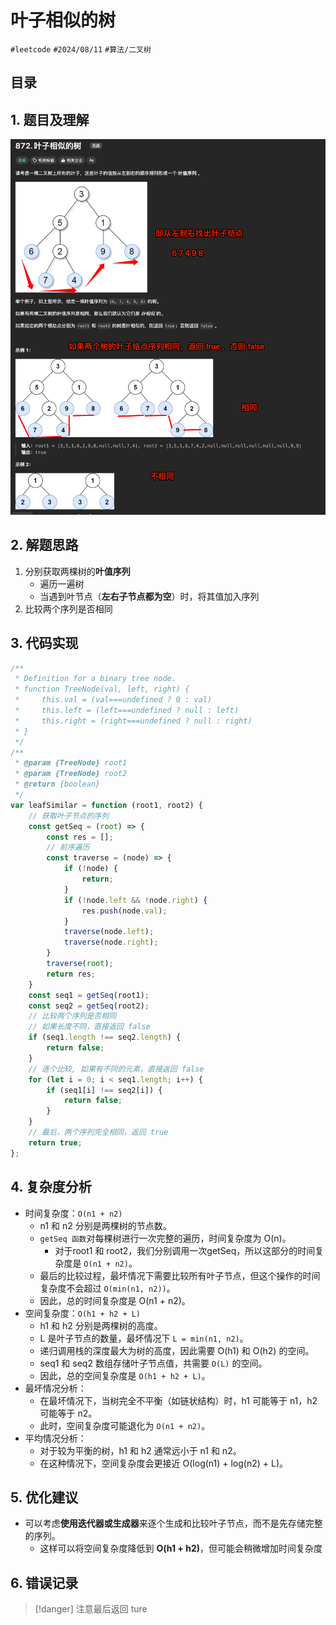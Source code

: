 
# 叶子相似的树


`#leetcode`   `#2024/08/11`  `#算法/二叉树` 


## 目录
<!-- toc -->
 ## 1. 题目及理解 

![图片&文件](./files/Pastedimage20240811164506.png)

## 2. 解题思路

1. 分别获取两棵树的**叶值序列**
	- 遍历一遍树
	- 当遇到叶节点（**左右子节点都为空**）时，将其值加入序列
2. 比较两个序列是否相同

## 3. 代码实现

```javascript
/**
 * Definition for a binary tree node.
 * function TreeNode(val, left, right) {
 *     this.val = (val===undefined ? 0 : val)
 *     this.left = (left===undefined ? null : left)
 *     this.right = (right===undefined ? null : right)
 * }
 */
/**
 * @param {TreeNode} root1
 * @param {TreeNode} root2
 * @return {boolean}
 */
var leafSimilar = function (root1, root2) {
    // 获取叶子节点的序列
    const getSeq = (root) => {
        const res = [];
        // 前序遍历
        const traverse = (node) => {
            if (!node) {
                return;
            }
            if (!node.left && !node.right) {
                res.push(node.val);
            }
            traverse(node.left);
            traverse(node.right);
        }
        traverse(root);
        return res;
    }
    const seq1 = getSeq(root1);
    const seq2 = getSeq(root2);
    // 比较两个序列是否相同
    // 如果长度不同，直接返回 false
    if (seq1.length !== seq2.length) {
        return false;
    }
    // 逐个比较, 如果有不同的元素，直接返回 false
    for (let i = 0; i < seq1.length; i++) {
        if (seq1[i] !== seq2[i]) {
            return false;
        }
    }
    // 最后，两个序列完全相同，返回 true
    return true;
};
```

## 4. 复杂度分析

- 时间复杂度：`O(n1 + n2)`
	- n1 和 n2 分别是两棵树的节点数。
	- `getSeq 函数`对每棵树进行一次完整的遍历，时间复杂度为 O(n)。
		- 对于root1 和 root2，我们分别调用一次getSeq，所以这部分的时间复杂度是 `O(n1 + n2)`。
	- 最后的比较过程，最坏情况下需要比较所有叶子节点，但这个操作的时间复杂度不会超过 `O(min(n1, n2))`。
	- 因此，总的时间复杂度是 O(n1 + n2)。
- 空间复杂度：`O(h1 + h2 + L)`
	-  h1 和 h2 分别是两棵树的高度。
	- L 是叶子节点的数量，最坏情况下 `L = min(n1, n2)`。
	- 递归调用栈的深度最大为树的高度，因此需要 O(h1) 和 O(h2) 的空间。
	- seq1 和 seq2 数组存储叶子节点值，共需要 `O(L)` 的空间。
	- 因此，总的空间复杂度是 `O(h1 + h2 + L)`。
- 最坏情况分析：
	- 在最坏情况下，当树完全不平衡（如链状结构）时，h1 可能等于 n1，h2 可能等于 n2。
	- 此时，空间复杂度可能退化为 `O(n1 + n2)`。
- 平均情况分析：
	- 对于较为平衡的树，h1 和 h2 通常远小于 n1 和 n2。
	- 在这种情况下，空间复杂度会更接近 O(log(n1) + log(n2) + L)。

## 5. 优化建议

- 可以考虑**使用迭代器或生成器**来逐个生成和比较叶子节点，而不是先存储完整的序列。
	- 这样可以将空间复杂度降低到 **O(h1 + h2)**，但可能会稍微增加时间复杂度

## 6. 错误记录

> [!danger]
> 注意最后返回 ture